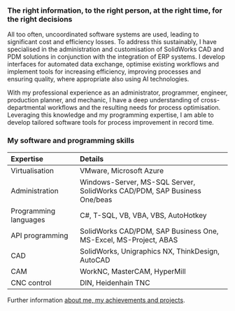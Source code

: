 ### The right information, to the right person, at the right time, for the right decisions

All too often, uncoordinated software systems are used, leading to significant cost and efficiency losses. To address this sustainably, I have specialised in the administration and customisation of SolidWorks CAD and PDM solutions in conjunction with the integration of ERP systems. I develop interfaces for automated data exchange, optimise existing workflows and implement tools for increasing efficiency, improving processes and ensuring quality, where appropriate also using AI technologies.

With my professional experience as an administrator, programmer, engineer, production planner, and mechanic, I have a deep understanding of cross-departmental workflows and the resulting needs for process optimisation. Leveraging this knowledge and my programming expertise, I am able to develop tailored software tools for process improvement in record time.

### My software and programming skills

| Expertise | Details |
|:---|:---|
| Virtualisation | VMware, Microsoft Azure |
| Administration | Windows-Server, MS-SQL Server, SolidWorks CAD/PDM, SAP Business One/beas |
| Programming languages | C#, T-SQL, VB, VBA, VBS, AutoHotkey|
| API programming | SolidWorks CAD/PDM, SAP Business One, MS-Excel, MS-Project, ABAS |
| CAD | SolidWorks, Unigraphics NX, ThinkDesign, AutoCAD |
| CAM | WorkNC, MasterCAM, HyperMill |
| CNC control | DIN, Heidenhain TNC  |

Further information [about me, my achievements and projects](https://github.com/erppdm/About-Me).
